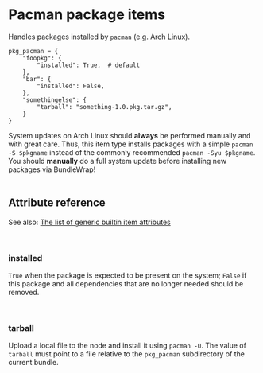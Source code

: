 # Pacman package items

Handles packages installed by `pacman` (e.g. Arch Linux).

    pkg_pacman = {
        "foopkg": {
            "installed": True,  # default
        },
        "bar": {
            "installed": False,
        },
        "somethingelse": {
            "tarball": "something-1.0.pkg.tar.gz",
        }
    }

<div class="alert alert-warning">System updates on Arch Linux should <strong>always</strong> be performed manually and with great care. Thus, this item type installs packages with a simple <code>pacman -S $pkgname</code> instead of the commonly recommended <code>pacman -Syu $pkgname</code>. You should <strong>manually</strong> do a full system update before installing new packages via BundleWrap!</div>

<br>

## Attribute reference

See also: [The list of generic builtin item attributes](../repo/bundles.md#builtin-item-attributes)

<br>

### installed

`True` when the package is expected to be present on the system; `False` if this package and all dependencies that are no longer needed should be removed.

<br>

### tarball

Upload a local file to the node and install it using `pacman -U`. The value of `tarball` must point to a file relative to the `pkg_pacman` subdirectory of the current bundle.
